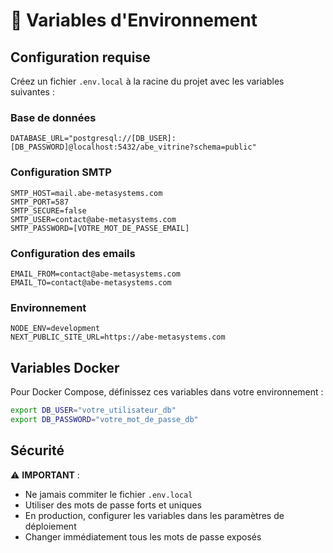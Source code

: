 # 🔧 Variables d'Environnement

## Configuration requise

Créez un fichier `.env.local` à la racine du projet avec les variables suivantes :

### Base de données
```env
DATABASE_URL="postgresql://[DB_USER]:[DB_PASSWORD]@localhost:5432/abe_vitrine?schema=public"
```

### Configuration SMTP
```env
SMTP_HOST=mail.abe-metasystems.com
SMTP_PORT=587
SMTP_SECURE=false
SMTP_USER=contact@abe-metasystems.com
SMTP_PASSWORD=[VOTRE_MOT_DE_PASSE_EMAIL]
```

### Configuration des emails
```env
EMAIL_FROM=contact@abe-metasystems.com
EMAIL_TO=contact@abe-metasystems.com
```

### Environnement
```env
NODE_ENV=development
NEXT_PUBLIC_SITE_URL=https://abe-metasystems.com
```

## Variables Docker

Pour Docker Compose, définissez ces variables dans votre environnement :

```bash
export DB_USER="votre_utilisateur_db"
export DB_PASSWORD="votre_mot_de_passe_db"
```

## Sécurité

⚠️ **IMPORTANT** :
- Ne jamais commiter le fichier `.env.local`
- Utiliser des mots de passe forts et uniques
- En production, configurer les variables dans les paramètres de déploiement
- Changer immédiatement tous les mots de passe exposés

